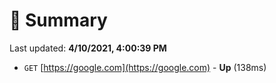 # 📖 Summary
Last updated: **4/10/2021, 4:00:39 PM**

- `GET` [https://google.com](https://google.com) - **Up** (138ms)

